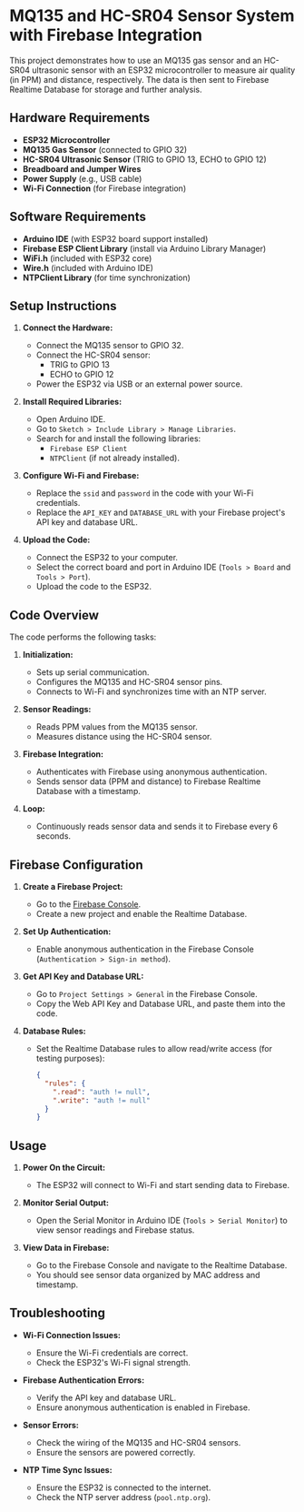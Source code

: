 # MQ135 and HC-SR04 Sensor System with Firebase Integration

This project demonstrates how to use an MQ135 gas sensor and an HC-SR04 ultrasonic sensor with an ESP32 microcontroller to measure air quality (in PPM) and distance, respectively. The data is then sent to Firebase Realtime Database for storage and further analysis.



## Hardware Requirements
- **ESP32 Microcontroller**
- **MQ135 Gas Sensor** (connected to GPIO 32)
- **HC-SR04 Ultrasonic Sensor** (TRIG to GPIO 13, ECHO to GPIO 12)
- **Breadboard and Jumper Wires**
- **Power Supply** (e.g., USB cable)
- **Wi-Fi Connection** (for Firebase integration)



## Software Requirements
- **Arduino IDE** (with ESP32 board support installed)
- **Firebase ESP Client Library** (install via Arduino Library Manager)
- **WiFi.h** (included with ESP32 core)
- **Wire.h** (included with Arduino IDE)
- **NTPClient Library** (for time synchronization)



## Setup Instructions
1. **Connect the Hardware:**
   - Connect the MQ135 sensor to GPIO 32.
   - Connect the HC-SR04 sensor:
     - TRIG to GPIO 13
     - ECHO to GPIO 12
   - Power the ESP32 via USB or an external power source.

2. **Install Required Libraries:**
   - Open Arduino IDE.
   - Go to `Sketch > Include Library > Manage Libraries`.
   - Search for and install the following libraries:
     - `Firebase ESP Client`
     - `NTPClient` (if not already installed).

3. **Configure Wi-Fi and Firebase:**
   - Replace the `ssid` and `password` in the code with your Wi-Fi credentials.
   - Replace the `API_KEY` and `DATABASE_URL` with your Firebase project's API key and database URL.

4. **Upload the Code:**
   - Connect the ESP32 to your computer.
   - Select the correct board and port in Arduino IDE (`Tools > Board` and `Tools > Port`).
   - Upload the code to the ESP32.



## Code Overview
The code performs the following tasks:
1. **Initialization:**
   - Sets up serial communication.
   - Configures the MQ135 and HC-SR04 sensor pins.
   - Connects to Wi-Fi and synchronizes time with an NTP server.

2. **Sensor Readings:**
   - Reads PPM values from the MQ135 sensor.
   - Measures distance using the HC-SR04 sensor.

3. **Firebase Integration:**
   - Authenticates with Firebase using anonymous authentication.
   - Sends sensor data (PPM and distance) to Firebase Realtime Database with a timestamp.

4. **Loop:**
   - Continuously reads sensor data and sends it to Firebase every 6 seconds.



## Firebase Configuration
1. **Create a Firebase Project:**
   - Go to the [Firebase Console](https://console.firebase.google.com/).
   - Create a new project and enable the Realtime Database.

2. **Set Up Authentication:**
   - Enable anonymous authentication in the Firebase Console (`Authentication > Sign-in method`).

3. **Get API Key and Database URL:**
   - Go to `Project Settings > General` in the Firebase Console.
   - Copy the Web API Key and Database URL, and paste them into the code.

4. **Database Rules:**
   - Set the Realtime Database rules to allow read/write access (for testing purposes):
     ```json
     {
       "rules": {
         ".read": "auth != null",
         ".write": "auth != null"
       }
     }
     ```



## Usage
1. **Power On the Circuit:**
   - The ESP32 will connect to Wi-Fi and start sending data to Firebase.

2. **Monitor Serial Output:**
   - Open the Serial Monitor in Arduino IDE (`Tools > Serial Monitor`) to view sensor readings and Firebase status.

3. **View Data in Firebase:**
   - Go to the Firebase Console and navigate to the Realtime Database.
   - You should see sensor data organized by MAC address and timestamp.



## Troubleshooting
- **Wi-Fi Connection Issues:**
  - Ensure the Wi-Fi credentials are correct.
  - Check the ESP32's Wi-Fi signal strength.

- **Firebase Authentication Errors:**
  - Verify the API key and database URL.
  - Ensure anonymous authentication is enabled in Firebase.

- **Sensor Errors:**
  - Check the wiring of the MQ135 and HC-SR04 sensors.
  - Ensure the sensors are powered correctly.

- **NTP Time Sync Issues:**
  - Ensure the ESP32 is connected to the internet.
  - Check the NTP server address (`pool.ntp.org`).


